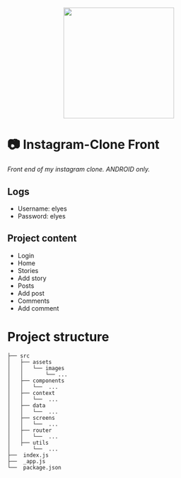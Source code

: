 <h1 align="center">
    <img height="250" src="https://www.themrphone.com/tech/wp-content/uploads/2019/07/Instagram-Dark-Mode-featured.jpg">
</h1>

# 📷  Instagram-Clone Front
*Front end of my instagram clone.*
*ANDROID only.*

## Logs
- Username: elyes
- Password: elyes

## Project content
- Login
- Home
- Stories
- Add story
- Posts
- Add post
- Comments
- Add comment

# Project structure

```shell
├── src
│   ├── assets
│   │   └── images
│   │       └── ...
│   ├── components
│   │   └──  ...
│   ├── context
│   │   └──  ...
│   ├── data
│   │   └──  ...  
│   ├── screens
│   │   └──  ...
│   ├── router
│   │   └──  ...
│   ├── utils
│       └──  ...
├──  index.js
├──  _app.js
└──  package.json
```
